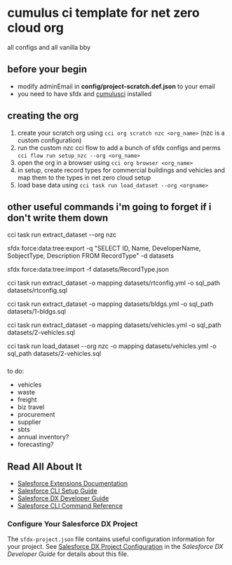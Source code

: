 # cumulus ci template for net zero cloud org  
all configs and all vanilla bby
## before your begin
- modify adminEmail in **config/project-scratch.def.json** to your email
- you need to have sfdx and [cumulusci](https://cumulusci.readthedocs.io/en/stable/get_started.html) installed
## creating the org
1. create your scratch org using `cci org scratch nzc <org_name>` (nzc is a custom configuration)
2. run the custom nzc cci flow to add a bunch of sfdx configs and perms
`cci flow run setup_nzc --org <org_name>`
3. open the org in a browser using `cci org browser <org_name>`
4. in setup, create record types for commercial buildings and vehicles and map them to the types in net zero cloud setup
5. load base data using `cci task run load_dataset --org <orgname>`


## other useful commands i'm going to forget if i don't write them down 

cci task run extract_dataset --org nzc

sfdx force:data:tree:export -q "SELECT ID, Name, DeveloperName, SobjectType, Description FROM RecordType" -d datasets

sfdx force:data:tree:import -f datasets/RecordType.json

cci task run extract_dataset -o mapping datasets/rtconfig.yml -o sql_path datasets/rtconfig.sql

cci task run extract_dataset -o mapping datasets/bldgs.yml -o sql_path datasets/1-bldgs.sql

cci task run extract_dataset -o mapping datasets/vehicles.yml -o sql_path datasets/2-vehicles.sql

cci task run load_dataset --org nzc -o mapping datasets/vehicles.yml -o sql_path datasets/2-vehicles.sql

###

to do:
- vehicles
- waste
- freight
- biz travel
- procurement
- supplier
- sbts 
- annual inventory?
- forecasting?

## Read All About It
- [Salesforce Extensions Documentation](https://developer.salesforce.com/tools/vscode/)
- [Salesforce CLI Setup Guide](https://developer.salesforce.com/docs/atlas.en-us.sfdx_setup.meta/sfdx_setup/sfdx_setup_intro.htm)
- [Salesforce DX Developer Guide](https://developer.salesforce.com/docs/atlas.en-us.sfdx_dev.meta/sfdx_dev/sfdx_dev_intro.htm)
- [Salesforce CLI Command Reference](https://developer.salesforce.com/docs/atlas.en-us.sfdx_cli_reference.meta/sfdx_cli_reference/cli_reference.htm)
### Configure Your Salesforce DX Project
The `sfdx-project.json` file contains useful configuration information for your project. See [Salesforce DX Project Configuration](https://developer.salesforce.com/docs/atlas.en-us.sfdx_dev.meta/sfdx_dev/sfdx_dev_ws_config.htm) in the _Salesforce DX Developer Guide_ for details about this file.
